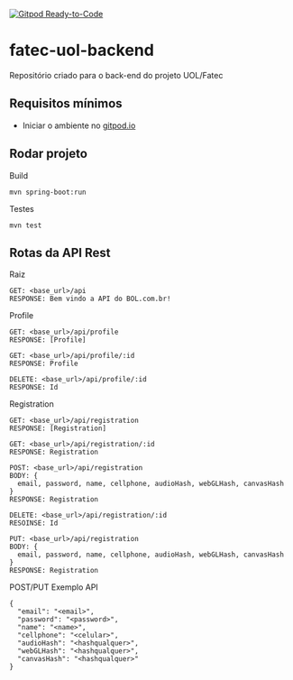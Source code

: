 [![Gitpod Ready-to-Code](https://img.shields.io/badge/Gitpod-Ready--to--Code-blue?logo=gitpod)](https://gitpod.io/#https://github.com/fabsvas/fatec-uol-backend)

# fatec-uol-backend
Repositório criado para o back-end do projeto UOL/Fatec

## Requisitos mínimos
- Iniciar o ambiente no [gitpod.io](https://gitpod.io/#https://github.com/fabsvas/fatec-uol-backend)

## Rodar projeto
Build
```
mvn spring-boot:run
```
Testes
```
mvn test
```

## Rotas da API Rest
Raiz
```
GET: <base_url>/api
RESPONSE: Bem vindo a API do BOL.com.br!
```

Profile
```
GET: <base_url>/api/profile
RESPONSE: [Profile]

GET: <base_url>/api/profile/:id
RESPONSE: Profile

DELETE: <base_url>/api/profile/:id
RESPONSE: Id
```

Registration
```
GET: <base_url>/api/registration
RESPONSE: [Registration]

GET: <base_url>/api/registration/:id
RESPONSE: Registration

POST: <base_url>/api/registration
BODY: {
  email, password, name, cellphone, audioHash, webGLHash, canvasHash
}
RESPONSE: Registration

DELETE: <base_url>/api/registration/:id
RESOINSE: Id

PUT: <base_url>/api/registration
BODY: {
  email, password, name, cellphone, audioHash, webGLHash, canvasHash
}
RESPONSE: Registration
```

POST/PUT Exemplo API
```
{
  "email": "<email>",
  "password": "<password>",
  "name": "<name>",
  "cellphone": "<celular>",
  "audioHash": "<hashqualquer>",
  "webGLHash": "<hashqualquer>",
  "canvasHash": "<hashqualquer>"
}
```


